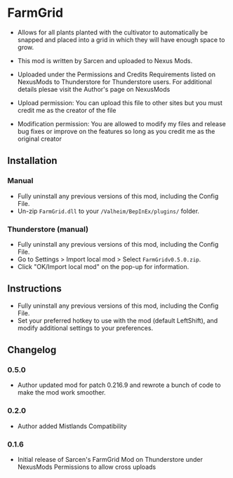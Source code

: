 # FarmGrid

  * Allows for all plants planted with the cultivator to automatically be snapped and placed into a grid in which they will have enough space to grow.
  
  * This mod is written by Sarcen and uploaded to Nexus Mods.
  * Uploaded under the Permissions and Credits Requirements listed on NexusMods to Thunderstore for Thunderstore users.  For additional details plesae visit the Author's page on NexusMods
  
  * Upload permission: You can upload this file to other sites but you must credit me as the creator of the file
  * Modification permission: You are allowed to modify my files and release bug fixes or improve on the features so long as you credit me as the original creator

## Installation

### Manual

  * Fully uninstall any previous versions of this mod, including the Config File.
  * Un-zip `FarmGrid.dll` to your `/Valheim/BepInEx/plugins/` folder.

### Thunderstore (manual)

  * Fully uninstall any previous versions of this mod, including the Config File.
  * Go to Settings > Import local mod > Select `FarmGridv0.5.0.zip`.
  * Click "OK/Import local mod" on the pop-up for information.

## Instructions

  * Fully uninstall any previous versions of this mod, including the Config File.
  * Set your preferred hotkey to use with the mod (default LeftShift), and modify additional settings to your preferences.

## Changelog

### 0.5.0
  
  * Author updated mod for patch 0.216.9 and rewrote a bunch of code to make the mod work smoother.

### 0.2.0

  * Author added Mistlands Compatibility

### 0.1.6

  * Initial release of Sarcen's FarmGrid Mod on Thunderstore under NexusMods Permissions to allow cross uploads